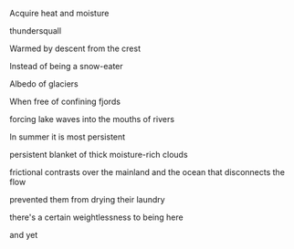 
Acquire heat and moisture

thundersquall

Warmed by descent from the crest

Instead of being a snow-eater

Albedo of glaciers

When free of confining fjords

forcing lake waves into the mouths of rivers

In summer it is most persistent

persistent blanket of thick moisture-rich clouds

frictional contrasts over the mainland and the ocean that disconnects the flow

prevented them from drying their laundry

there's a certain weightlessness to being here

and yet